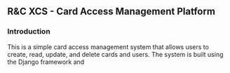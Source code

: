 ## R&C XCS - Card Access Management Platform

### Introduction

This is a simple card access management system that allows users to create, read, update, and delete cards and users.
The system is built using the Django framework and
